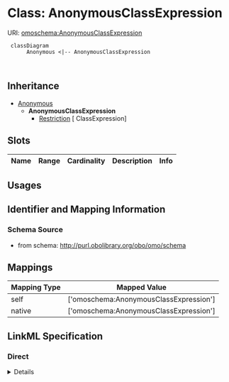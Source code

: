 # Class: AnonymousClassExpression




URI: [omoschema:AnonymousClassExpression](http://purl.obolibrary.org/obo/schema/AnonymousClassExpression)




```{mermaid}
 classDiagram
      Anonymous <|-- AnonymousClassExpression
      
      

```





## Inheritance
* [Anonymous](Anonymous.md)
    * **AnonymousClassExpression**
        * [Restriction](Restriction.md) [ ClassExpression]



## Slots

| Name | Range | Cardinality | Description  | Info |
| ---  | --- | --- | --- | --- |


## Usages



## Identifier and Mapping Information







### Schema Source


* from schema: http://purl.obolibrary.org/obo/omo/schema







## Mappings

| Mapping Type | Mapped Value |
| ---  | ---  |
| self | ['omoschema:AnonymousClassExpression'] |
| native | ['omoschema:AnonymousClassExpression'] |


## LinkML Specification

<!-- TODO: investigate https://stackoverflow.com/questions/37606292/how-to-create-tabbed-code-blocks-in-mkdocs-or-sphinx -->

### Direct

<details>
```yaml
name: AnonymousClassExpression
from_schema: http://purl.obolibrary.org/obo/omo/schema
is_a: Anonymous

```
</details>

### Induced

<details>
```yaml
name: AnonymousClassExpression
from_schema: http://purl.obolibrary.org/obo/omo/schema
is_a: Anonymous

```
</details>